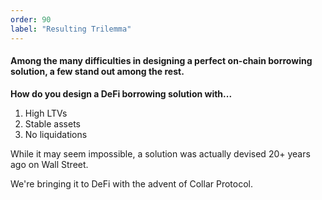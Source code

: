 ```yaml
---
order: 90
label: "Resulting Trilemma"
---
```


#### Among the many difficulties in designing a perfect on-chain borrowing solution, a few stand out among the rest.

**How do you design a DeFi borrowing solution with...**

1. High LTVs
2. Stable assets
3. No liquidations

While it may seem impossible, a solution was actually devised 20+ years ago on Wall Street.

We're bringing it to DeFi with the advent of Collar Protocol.
